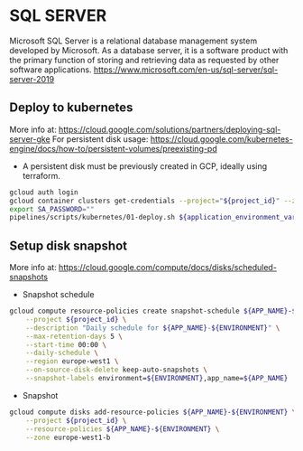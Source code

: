 # SQL SERVER

Microsoft SQL Server is a relational database management system developed by Microsoft. As a database server, it is a software product with the primary function of storing and retrieving data as requested by other software applications.
<https://www.microsoft.com/en-us/sql-server/sql-server-2019>

## Deploy to kubernetes

More info at: <https://cloud.google.com/solutions/partners/deploying-sql-server-gke>
For persistent disk usage: <https://cloud.google.com/kubernetes-engine/docs/how-to/persistent-volumes/preexisting-pd>

- A persistent disk must be previously created in GCP, ideally using terraform.

```sh
gcloud auth login
gcloud container clusters get-credentials --project="${project_id}" --zone="${cluster_zone:-europe-west1-b}" "${cluster_name}"
export SA_PASSWORD=""
pipelines/scripts/kubernetes/01-deploy.sh ${application_environment_variables_file_path} ${deployment_environment_variables_file_path}
```

## Setup disk snapshot

More info at: <https://cloud.google.com/compute/docs/disks/scheduled-snapshots>

- Snapshot schedule

```sh
gcloud compute resource-policies create snapshot-schedule ${APP_NAME}-${ENVIRONMENT} \
    --project ${project_id} \
    --description "Daily schedule for ${APP_NAME}-${ENVIRONMENT}" \
    --max-retention-days 5 \
    --start-time 00:00 \
    --daily-schedule \
    --region europe-west1 \
    --on-source-disk-delete keep-auto-snapshots \
    --snapshot-labels environment=${ENVIRONMENT},app_name=${APP_NAME}
```

- Snapshot

```sh
gcloud compute disks add-resource-policies ${APP_NAME}-${ENVIRONMENT} \
    --project ${project_id} \
    --resource-policies ${APP_NAME}-${ENVIRONMENT} \
    --zone europe-west1-b
```
